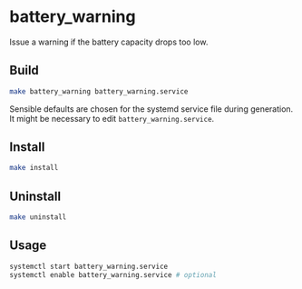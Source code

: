 # battery_warning
Issue a warning if the battery capacity drops too low.

## Build
```sh
make battery_warning battery_warning.service
```

Sensible defaults are chosen for the systemd service file during generation. It might be necessary to edit `battery_warning.service`.

## Install
```sh
make install
```

## Uninstall
```sh
make uninstall
```

## Usage
```sh
systemctl start battery_warning.service
systemctl enable battery_warning.service # optional
```
